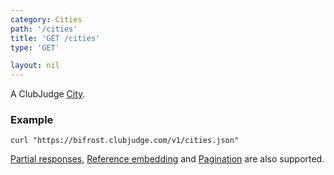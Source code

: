 ```yaml
---
category: Cities
path: '/cities'
title: 'GET /cities'
type: 'GET'

layout: nil
---
```


A ClubJudge [City](#/city-model).

### Example

```
curl "https://bifrost.clubjudge.com/v1/cities.json"
```

[Partial responses](#/partial-responses), [Reference embedding](#/reference-embedding)
and [Pagination](#/pagination) are also supported.
